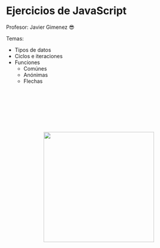# Ejercicios de JavaScript

Profesor: Javier Gimenez 😎

Temas:
- Tipos de datos
- Ciclos e iteraciones
- Funciones
    - Comúnes
    - Anónimas
    - Flechas
<br>
<br>
<br>
<br>
<br>
<br>


<p align="center" >
  <img width="300" src="https://www.dicsys.com/assets/img/Dicsys%20Academy/dicsys_academy.jpg">
</p>